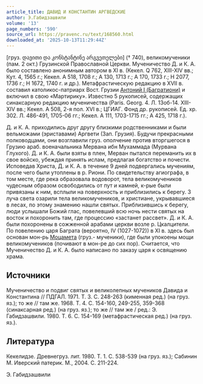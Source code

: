 ```yaml
---
article_title: ДАВИД И КОНСТАНТИН АРГВЕДСКИЕ
author: Э.Габидзашвили
volume: '13'
page_numbers: '590'
source_url: https://pravenc.ru/text/168560.html
downloaded_at: '2025-10-13T11:29:44Z'
---
```


[груз. დავითი და კონსტანტინე არგვეთელები] († 740), великомученики (пам. 2 окт.) Грузинской Православной Церкви. Мученичество Д. и К. А. было составлено анонимным автором в XI в. (Кекел. Q 762, XIII-XIV вв.; Кут. 4, 1565 г.; Кекел. A 518, 1708 г.; A 130, 1713 г.; A 170, 1733 г.; Н 2077, 1736 г.; Н 1672, 1740 г. и др.). Метафрастическую редакцию в XVII в. составил католикос-патриарх Вост. Грузии [Антоний I (Багратиони)](<https://pravenc.ru/text/Антоний I (Багратиони).html>) и включил в свою «Мартирику». Известно 5 рукописей, содержащих синаксарную редакцию мученичества (Paris. Georg. 4. Л. 13об-14. XIII-XIV вв.; Кекел. А 508, 2-я пол. XVI в.; ЦГИАГ. Фонд др. рукописей. Ед. хр. 302. Л. 486-491, 1705-06 гг.; Кекел. А 111, 1703-1715 гг.; А 425, 1718 г.).

Д. и К. А. приходились друг другу близкими родственниками и были вельможами (эриставами) Аргвети (Зап. Грузия). Будучи прекрасными полководцами, они возглавили груз. ополчение против вторгшегося в Грузию араб. военачальника Мервана ибн Мухаммада (Мурвана Глухого). Д. и К. А. были взяты в плен, Мерван пытался переманить их в свое войско, убеждая принять ислам, предлагая богатство и почести. Исповедав Христа, Д. и К. А. в течение 9 дней подвергались мучениям, после чего были утоплены в р. Риони. По свидетельству агиографа, в том месте, где река образовала водоворот, тела великомучеников чудесным образом освободились от пут и камней, к-рые были привязаны к ним, всплыли на поверхность и приблизились к берегу. 3 луча света озарили тела великомучеников, и христиане, укрывавшиеся в лесах, по этому знамению нашли святых. Приблизившись к берегу, люди услышали Божий глас, повелевший всю ночь нести святых на восток и похоронить там, где процессию «застанет рассвет». Д. и К. А. были похоронены в сожженной арабами церкви возле р. Цкалцители. По повелению царя Баграта (вероятно, IV (1027-1072)) в XI в. здесь был основан мон-рь [Моцамета](https://pravenc.ru/text/Моцамета.html) (груз.- мученики), где были упокоены мощи великомучеников (почивают в мон-ре до сих пор). Считается, что Мученичество Д. и К. А. было написано по заказу царя к освящению храма.

## Источники

Мученичество и подвиг святых и великолепных мучеников Давида и Константина // ПДГАЛ. 1971. Т. 3. С. 248-263 (кименная ред.) (на груз. яз.); то же // там же. 1968. Т. 4. С. 154-160, 249-255, 359-368 (синаксарная ред.) (на груз. яз.); то же // там же / ред.: Э. Габидзашвили. 1980. Т. 6. С. 154-169 (метафрастическая ред.) (на груз. яз.).

## Литература

Кекелидзе. Древнегруз. лит. 1980. Т. 1. С. 538-539 (на груз. яз.); Сабинин М. Иверский патерик. М., 2004. С. 211-224.

Э.  Габидзашвили
